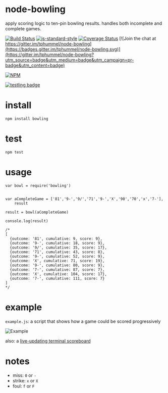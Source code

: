 
# node-bowling

apply scoring logic to ten-pin bowling results. handles both incomplete and complete games.

[![Build Status](https://travis-ci.org/tphummel/node-bowling.png)](https://travis-ci.org/tphummel/node-bowling) [![js-standard-style](https://img.shields.io/badge/code%20style-standard-brightgreen.svg?style=flat)](https://github.com/feross/standard) [![Coverage Status](https://coveralls.io/repos/tphummel/node-bowling/badge.svg)](https://coveralls.io/r/tphummel/node-bowling) [![Join the chat at https://gitter.im/tphummel/node-bowling](https://badges.gitter.im/tphummel/node-bowling.svg)](https://gitter.im/tphummel/node-bowling?utm_source=badge&utm_medium=badge&utm_campaign=pr-badge&utm_content=badge)

[![NPM](https://nodei.co/npm/bowling.png?downloads=true)](https://nodei.co/npm/bowling/)

[![testling badge](https://ci.testling.com/tphummel/node-bowling.png)](https://ci.testling.com/tphummel/node-bowling)

# install

    npm install bowling

# test

    npm test

# usage

    var bowl = require('bowling')


    var aCompleteGame = ['81','9-','9/','71','9-','X','90','70','x','7-'],
        result

    result = bowl(aCompleteGame)

    console.log(result)

    /*
    [
      {outcome: '81', cumulative: 9, score: 9},
      {outcome: '9-', cumulative: 18, score: 9},
      {outcome: '9/', cumulative: 35, score: 17},
      {outcome: '71', cumulative: 43, score: 8},
      {outcome: '9-', cumulative: 52, score: 9},
      {outcome: 'X', cumulative: 71, score: 19},
      {outcome: '9-', cumulative: 80, score: 9},
      {outcome: '7-', cumulative: 87, score: 7},
      {outcome: 'X', cumulative: 104, score: 17},
      {outcome: '7-', cumulative: 111, score: 7}
    ]
    */

# example

`example.js`: a script that shows how a game could be scored progressively

![Example](http://i.imgur.com/A9NlY6W.gif)

also: a [live-updating terminal scoreboard](https://gist.github.com/tphummel/f757412870387c9897b9)

# notes

- miss: `0` or `-`
- strike: `x` or `X`
- foul: `f` or `F`

